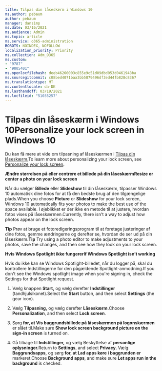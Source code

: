 ```yaml
---
title: Tilpas din låseskærm i Windows 10
ms.author: pebaum
author: pebaum
manager: dansimp
ms.date: 03/16/2021
ms.audience: Admin
ms.topic: article
ms.service: o365-administration
ROBOTS: NOINDEX, NOFOLLOW
localization_priority: Priority
ms.collection: Adm_O365
ms.custom:
- "9787"
- "9005401"
ms.openlocfilehash: deeb46260003c855e9c51d09dbd053d0461948ba
ms.sourcegitcommit: c08bed4071baa3bb5879496df3ed44fb828c8367
ms.translationtype: MT
ms.contentlocale: da-DK
ms.lasthandoff: 03/19/2021
ms.locfileid: "51035257"
---
```

# <a name="personalize-your-lock-screen-in-windows-10"></a><span data-ttu-id="9a15a-102">Tilpas din låseskærm i Windows 10</span><span class="sxs-lookup"><span data-stu-id="9a15a-102">Personalize your lock screen in Windows 10</span></span>

<span data-ttu-id="9a15a-103">Du kan få mere at vide om tilpasning af låseskærmen i [Tilpas din låseskærm.](https://support.microsoft.com/windows/personalize-your-lock-screen-81dab9b0-35cf-887c-84a0-6de8ef72bea0)</span><span class="sxs-lookup"><span data-stu-id="9a15a-103">To learn more about personalizing your lock screen, see [Personalize your lock screen](https://support.microsoft.com/windows/personalize-your-lock-screen-81dab9b0-35cf-887c-84a0-6de8ef72bea0).</span></span>

<span data-ttu-id="9a15a-104">**Ændre størrelsen på eller centrere et billede på din låseskærm**</span><span class="sxs-lookup"><span data-stu-id="9a15a-104">**Resize or center a photo on your lock screen**</span></span>

<span data-ttu-id="9a15a-105">Når du vælger **Billede** eller **Slideshow** til din låseskærm, tilpasser Windows 10 automatisk dine fotos for at få den bedste brug af den tilgængelige plads.</span><span class="sxs-lookup"><span data-stu-id="9a15a-105">When you choose **Picture** or **Slideshow** for your lock screen, Windows 10 automatically fits your photos to make the best use of the space available.</span></span> <span data-ttu-id="9a15a-106">I øjeblikket er der ikke en metode til at justere, hvordan fotos vises på låseskærmen.</span><span class="sxs-lookup"><span data-stu-id="9a15a-106">Currently, there isn't a way to adjust how photos appear on the lock screen.</span></span>

<span data-ttu-id="9a15a-107">**Tip** Prøv at bruge et fotoredigeringsprogram til at foretage justeringer af dine fotos, gemme ændringerne og derefter se, hvordan de ser ud på din låseskærm.</span><span class="sxs-lookup"><span data-stu-id="9a15a-107">**Tip** Try using a photo editor to make adjustments to your photos, save the changes, and then see how they look on your lock screen.</span></span>

<span data-ttu-id="9a15a-108">**Hvis Windows Spotlight ikke fungerer**</span><span class="sxs-lookup"><span data-stu-id="9a15a-108">**If Windows Spotlight isn’t working**</span></span>

<span data-ttu-id="9a15a-109">Hvis du ikke kan se Windows Spotlight-billedet, når du logger på, skal du kontrollere Indstillingerne for den pågældende Spotlight-anmodning.</span><span class="sxs-lookup"><span data-stu-id="9a15a-109">If you don't see the Windows spotlight image when you're signing in, check the Settings for that Spotlight request.</span></span> 

1. <span data-ttu-id="9a15a-110">Vælg knappen **Start,** og vælg derefter **Indstillinger** (tandhjulsikonet).</span><span class="sxs-lookup"><span data-stu-id="9a15a-110">Select the **Start** button, and then select **Settings** (the gear icon).</span></span>

1. <span data-ttu-id="9a15a-111">Vælg **Tilpasning,** og vælg derefter **Låseskærm.**</span><span class="sxs-lookup"><span data-stu-id="9a15a-111">Choose **Personalization**, and then select **Lock screen**.</span></span>

1. <span data-ttu-id="9a15a-112">Sørg **for, at Vis baggrundsbillede på låseskærmen på logonskærmen** er slået til.</span><span class="sxs-lookup"><span data-stu-id="9a15a-112">Make sure **Show lock screen background picture on the sign-in screen** is turned on.</span></span>

1. <span data-ttu-id="9a15a-113">Gå tilbage til **Indstillinger,** og vælg Beskyttelse af **personlige oplysninger.**</span><span class="sxs-lookup"><span data-stu-id="9a15a-113">Return to **Settings**, and select **Privacy**.</span></span> <span data-ttu-id="9a15a-114">Vælg **Baggrundsapps,** og sørg **for, at Lad apps køre i baggrunden er** markeret.</span><span class="sxs-lookup"><span data-stu-id="9a15a-114">Choose **Background apps**, and make sure **Let apps run in the background** is checked.</span></span>